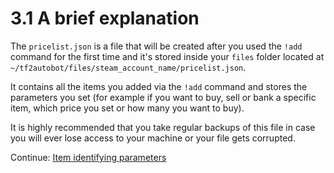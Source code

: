 # 3.1 A brief explanation

The `pricelist.json` is a file that will be created after you used the `!add` command for the first time and it's stored inside your `files` folder located at `~/tf2autobot/files/steam_account_name/pricelist.json`.

It contains all the items you added via the `!add` command and stores the parameters you set (for example if you want to buy, sell or bank a specific item, which price you set or how many you want to buy).

It is highly recommended that you take regular backups of this file in case you will ever lose access to your machine or your file gets corrupted. 

Continue: [Item identifying parameters](https://github.com/TF2Autobot/tf2autobot/wiki/Item-Identifying-parameters)